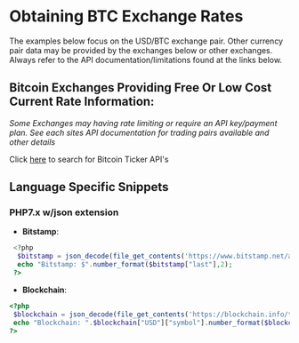 # Obtaining BTC Exchange Rates
The examples below focus on the USD/BTC exchange pair. Other currency pair data may be provided by the exchanges below or other exchanges. Always refer to the API documentation/limitations found at the links below.
## Bitcoin Exchanges Providing Free Or Low Cost Current Rate Information:
*Some Exchanges may having rate limiting or require an API key/payment plan. See each sites API documentation for trading pairs available and other details*

Click [here](http://www.google.com/search?q=bitcoin+ticker+api) to search for Bitcoin Ticker API's

## Language Specific Snippets
### PHP7.x w/json extension
* **Bitstamp**:
```php
 <?php
  $bitstamp = json_decode(file_get_contents('https://www.bitstamp.net/api/v2/ticker/btcusd/'),true);
  echo "Bitstamp: $".number_format($bitstamp["last"],2);
 ?>
 ```
* **Blockchain**:
 ```php
 <?php
  $blockchain = json_decode(file_get_contents('https://blockchain.info/ticker'),true);
  echo "Blockchain: ".$blockchain["USD"]["symbol"].number_format($blockchain["USD"]["last"],2);
 ?>
 ```
